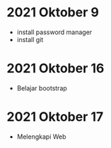 # 2021 Oktober 9

- install password manager
- install git

# 2021 Oktober 16

- Belajar bootstrap

# 2021 Oktober 17

- Melengkapi Web